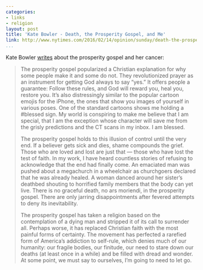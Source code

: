 ```yaml
---
categories:
- links
- religion
layout: post
title: 'Kate Bowler - Death, the Prosperity Gospel, and Me'
link: http://www.nytimes.com/2016/02/14/opinion/sunday/death-the-prosperity-gospel-and-me.html
...
```


Kate Bowler [writes](http://www.nytimes.com/2016/02/14/opinion/sunday/death-the-prosperity-gospel-and-me.html) about the prosperity gospel and her cancer:

> The prosperity gospel popularized a Christian explanation for why some people make it and some do not. They revolutionized prayer as an instrument for getting God always to say “yes.” It offers people a guarantee: Follow these rules, and God will reward you, heal you, restore you. It’s also distressingly similar to the popular cartoon emojis for the iPhone, the ones that show you images of yourself in various poses. One of the standard cartoons shows me holding a \#blessed sign. My world is conspiring to make me believe that I am special, that I am the exception whose character will save me from the grisly predictions and the CT scans in my inbox. I am blessed.
>
> The prosperity gospel holds to this illusion of control until the very end. If a believer gets sick and dies, shame compounds the grief. Those who are loved and lost are just that — those who have lost the test of faith. In my work, I have heard countless stories of refusing to acknowledge that the end had finally come. An emaciated man was pushed about a megachurch in a wheelchair as churchgoers declared that he was already healed. A woman danced around her sister’s deathbed shouting to horrified family members that the body can yet live. There is no graceful death, no ars moriendi, in the prosperity gospel. There are only jarring disappointments after fevered attempts to deny its inevitability.
>
> The prosperity gospel has taken a religion based on the contemplation of a dying man and stripped it of its call to surrender all. Perhaps worse, it has replaced Christian faith with the most painful forms of certainty. The movement has perfected a rarefied form of America’s addiction to self-rule, which denies much of our humanity: our fragile bodies, our finitude, our need to stare down our deaths (at least once in a while) and be filled with dread and wonder. At some point, we must say to ourselves, I’m going to need to let go.
